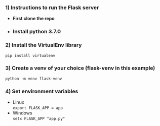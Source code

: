 ### **1) Instructions to run the Flask server**
* **First clone the repo**
* ###  Install python 3.7.0

### 2) Install the VirtualEnv library
`pip install virtualenv`

### 3) Create a venv of your choice (flask-venv in this example)

`python -m venv flask-venv`

### 4) Set environment variables
- Linux <br>
`export FLASK_APP = app`
- Windows <br>
`setx FLASK_APP "app.py"`